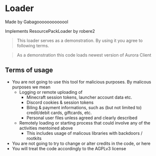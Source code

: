 # Loader
Made by Gabagooooooooooool 

Implements ResourcePackLoader by robere2

> This loader serves as a demonstration. By using it you agree to following terms.

> As a demonstration this code loads newest version of Aurora Client

## Terms of usage
- You are not going to use this tool for malicious purposes. By malicous purposes we mean
  - Logging or remote uploading of 
    - Minecraft session tokens, launcher account data etc.
    - Discord cookies & session tokens
    - Biling & payment informations, such as (but not limited to) credit/debit cards, giftcards, etc.
    - Personal user files unless agreed and clearly described
  - Remotely loading or starting process that could involve any of the activities mentoined above
    - This includes usage of malicous libraries with backdoors / rootkits
- You are not going to try to change or alter credits in the code, or here
- You will treat the code accordingly to the AGPLv3 license

